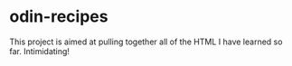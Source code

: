 # odin-recipes

This project is aimed at pulling together all of the HTML I have learned so far. Intimidating!